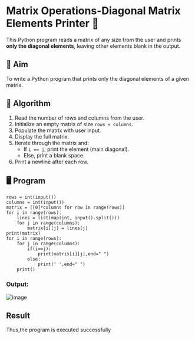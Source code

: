 # Matrix Operations-Diagonal Matrix Elements Printer 🧮

This Python program reads a matrix of any size from the user and prints **only the diagonal elements**, leaving other elements blank in the output.

## 📌 Aim

To write a Python program that prints only the diagonal elements of a given matrix.

## 🧠 Algorithm

1. Read the number of rows and columns from the user.
2. Initialize an empty matrix of size `rows × columns`.
3. Populate the matrix with user input.
4. Display the full matrix.
5. Iterate through the matrix and:
   - If `i == j`, print the element (main diagonal).
   - Else, print a blank space.
6. Print a newline after each row.

## 🖥️ Program
```
rows = int(input())
columns = int(input())
matrix = [[0]*columns for row in range(rows)]
for i in range(rows):
    lines = list(map(int, input().split()))
    for j in range(columns):
        matrix[i][j] = lines[j]
print(matrix)
for i in range(rows):
    for j in range(columns):
        if(i==j):
            print(matrix[i][j],end=" ")
        else:
            print(' ',end=" ")
    print()

```

### Output:
![image](https://github.com/user-attachments/assets/16f04a89-73d9-4765-8eaf-71b57229519a)


## Result
Thus,the program is executed successfully
